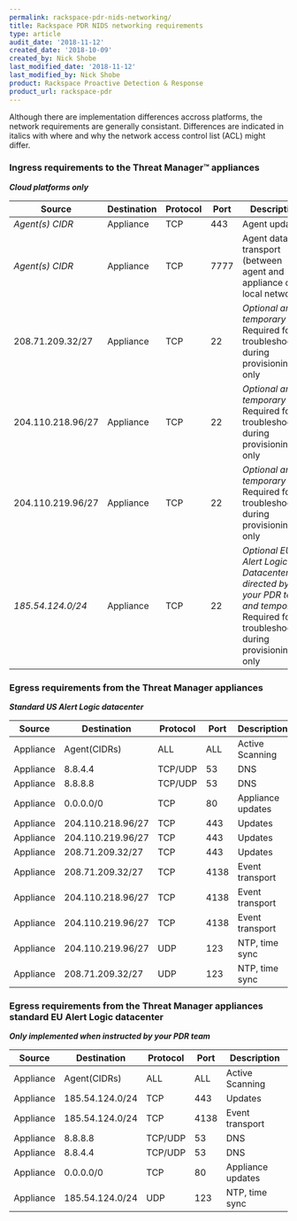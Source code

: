 ```yaml
---
permalink: rackspace-pdr-nids-networking/
title: Rackspace PDR NIDS networking requirements
type: article
audit_date: '2018-11-12'
created_date: '2018-10-09'
created_by: Nick Shobe
last_modified_date: '2018-11-12'
last_modified_by: Nick Shobe
product: Rackspace Proactive Detection & Response
product_url: rackspace-pdr
---
```


Although there are implementation differences accross platforms, the network requirements are
generally consistant. Differences are indicated in italics with where and why the network
access control list (ACL) might differ.

### Ingress requirements to the Threat Manager&trade; appliances

***Cloud platforms only***

| Source | Destination | Protocol | Port | Description |
| ------ | ----------- | -------- | ---- | ----------- |
| *Agent(s) CIDR* | Appliance | TCP | 443 | Agent updates |
| *Agent(s) CIDR* | Appliance | TCP | 7777 | Agent data transport (between agent and appliance on local network) |
| 208.71.209.32/27 | Appliance | TCP | 22 | *Optional and temporary* Required for troubleshooting during provisioning only |
| 204.110.218.96/27 | Appliance | TCP | 22 | *Optional and temporary* Required for troubleshooting during provisioning only |
| 204.110.219.96/27 | Appliance | TCP | 22 | *Optional and temporary* Required for troubleshooting during provisioning only |
| *185.54.124.0/24* | Appliance | TCP | 22 | *Optional EU Alert Logic&reg; Datacenter as directed by your PDR team and temporary* Required for troubleshooting during provisioning only |

### Egress requirements from the Threat Manager appliances

***Standard US Alert Logic datacenter***

| Source | Destination | Protocol | Port | Description |
| ------ | ----------- | -------- | ---- | ----------- |
| Appliance | Agent(CIDRs) | ALL | ALL | Active Scanning |
| Appliance | 8.8.4.4 | TCP/UDP | 53 | DNS |
| Appliance | 8.8.8.8 | TCP/UDP | 53 | DNS |
| Appliance | 0.0.0.0/0 | TCP | 80 | Appliance updates |
| Appliance | 204.110.218.96/27 | TCP | 443 | Updates |
| Appliance | 204.110.219.96/27 | TCP | 443 | Updates |
| Appliance | 208.71.209.32/27 | TCP | 443 | Updates |
| Appliance | 208.71.209.32/27 | TCP | 4138 | Event transport |
| Appliance | 204.110.218.96/27 | TCP | 4138 | Event transport |
| Appliance | 204.110.219.96/27 | TCP | 4138 | Event transport |
| Appliance | 204.110.219.96/27 | UDP | 123 | NTP, time sync |
| Appliance | 208.71.209.32/27 | UDP | 123 | NTP, time sync |

### Egress requirements from the Threat Manager appliances standard EU Alert Logic datacenter

***Only implemented when instructed by your PDR team***

| Source | Destination | Protocol | Port | Description |
| ------ | ----------- | -------- | ---- | ----------- |
| Appliance | Agent(CIDRs) | ALL | ALL | Active Scanning |
| Appliance | 185.54.124.0/24 | TCP | 443 | Updates |
| Appliance | 185.54.124.0/24 | TCP | 4138 | Event transport |
| Appliance | 8.8.8.8 | TCP/UDP | 53 | DNS |
| Appliance | 8.8.4.4 | TCP/UDP | 53 | DNS |
| Appliance | 0.0.0.0/0 | TCP | 80 | Appliance updates |
| Appliance | 185.54.124.0/24 | UDP | 123 | NTP, time sync |
